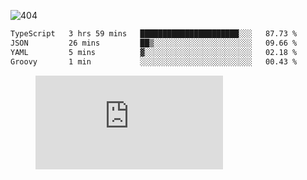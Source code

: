 ![404](https://user-images.githubusercontent.com/378023/89412096-6f759d80-d761-11ea-8c57-84b30ef3f2b1.png)

<!--START_SECTION:waka-->

```txt
TypeScript   3 hrs 59 mins   ██████████████████████░░░   87.73 %
JSON         26 mins         ██▒░░░░░░░░░░░░░░░░░░░░░░   09.66 %
YAML         5 mins          ▓░░░░░░░░░░░░░░░░░░░░░░░░   02.18 %
Groovy       1 min           ░░░░░░░░░░░░░░░░░░░░░░░░░   00.43 %
```

<!--END_SECTION:waka-->
<figure><embed src="https://wakatime.com/share/@018b853e-267a-435d-a858-33e2b098b9d7/f3c3aa68-553a-4373-a9f9-2d456f62f780.svg"></embed></figure>
